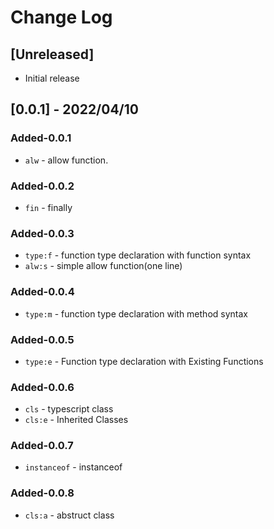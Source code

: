 # Change Log

## [Unreleased]

- Initial release

## [0.0.1] - 2022/04/10

### Added-0.0.1

- `alw` - allow function.

### Added-0.0.2

- `fin` - finally

### Added-0.0.3

- `type:f` - function type declaration with function syntax
- `alw:s` - simple allow function(one line)

### Added-0.0.4

- `type:m` - function type declaration with method syntax

### Added-0.0.5

- `type:e` - Function type declaration with Existing Functions

### Added-0.0.6

- `cls` - typescript class
- `cls:e` - Inherited Classes

### Added-0.0.7

- `instanceof` - instanceof

### Added-0.0.8

- `cls:a` - abstruct class